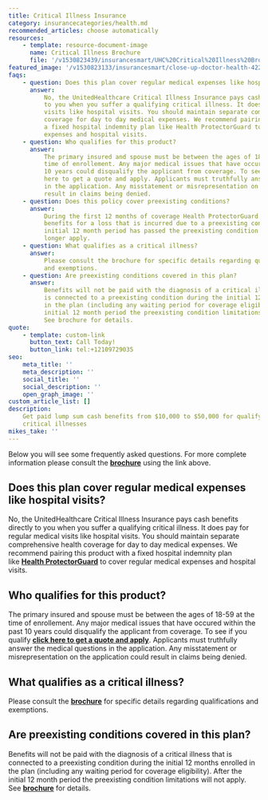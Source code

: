 ```yaml
---
title: Critical Illness Insurance
category: insurancecategories/health.md
recommended_articles: choose automatically
resources:
    - template: resource-document-image
      name: Critical Illness Brochure
      file: '/v1530823439/insurancesmart/UHC%20Critical%20Illness%20Brochure%2040198C1-G201608.pdf'
featured_image: '/v1530823133/insurancesmart/close-up-doctor-health-42273%20%281%29.jpg'
faqs:
    - question: Does this plan cover regular medical expenses like hospital visits?
      answer:
          No, the UnitedHealthcare Critical Illness Insurance pays cash benefits directly
          to you when you suffer a qualifying critical illness. It does pay for regular    medical
          visits like hospital visits. You should maintain separate comprehensive health
          coverage for day to day medical expenses. We recommend pairing this product      with
          a fixed hospital indemnity plan like Health ProtectorGuard to cover regular medical
          expenses and hospital visits.
    - question: Who qualifies for this product?
      answer:
          The primary insured and spouse must be between the ages of 18-59 at the
          time of enrollement. Any major medical issues that have occured within the past
          10 years could disqualify the applicant from coverage. To see if you qualify click
          here to get a quote and apply. Applicants must truthfully answer the medical questions
          in the application. Any misstatement or misrepresentation on the application could
          result in claims being denied.
    - question: Does this policy cover preexisting conditions?
      answer:
          During the first 12 months of coverage Health ProtectorGuard will not pay
          benefits for a loss that is incurred due to a preexisting condition. After the
          initial 12 month period has passed the preexisting condition limitation will no
          longer apply.
    - question: What qualifies as a critical illness?
      answer:
          Please consult the brochure for specific details regarding qualifications
          and exemptions.
    - question: Are preexisting conditions covered in this plan?
      answer:
          Benefits will not be paid with the diagnosis of a critical illness that
          is connected to a preexisting condition during the initial 12 months enrolled
          in the plan (including any waiting period for coverage eligibility). After the
          initial 12 month period the preexisting condition limitations will not apply.
          See brochure for details.
quote:
    - template: custom-link
      button_text: Call Today!
      button_link: tel:+12109729035
seo:
    meta_title: ''
    meta_description: ''
    social_title: ''
    social_description: ''
    open_graph_image: ''
custom_article_list: []
description:
    Get paid lump sum cash benefits from $10,000 to $50,000 for qualifying
    critical illnesses
mikes_take: ''
---
```


Below you will see some frequently asked questions. For more complete information please consult the [**brochure**](https://s3.us-east-2.amazonaws.com/insurancesmart/Brochures+and+PDFs/UHC+Critical+Illness+Brochure+40198C1-G201608.pdf) using the link above.

## Does this plan cover regular medical expenses like hospital visits?

No, the UnitedHealthcare Critical Illness Insurance pays cash benefits directly to you when you suffer a qualifying critical illness. It does pay for regular medical visits like hospital visits. You should maintain separate comprehensive health coverage for day to day medical expenses. We recommend pairing this product with a fixed hospital indemnity plan like [**Health ProtectorGuard**](https://www.getinsurancesmart.com/products/health/hospital-doctor/) to cover regular medical expenses and hospital visits.

## Who qualifies for this product?

The primary insured and spouse must be between the ages of 18-59 at the time of enrollement. Any major medical issues that have occured within the past 10 years could disqualify the applicant from coverage. To see if you qualify [**click here to get a quote and apply**](https://www.uhone.com/Quote/GetQuote.ashx?BrokerID=AA3393615&ProductType=Critical%20Illness 'Opens in new tab'). Applicants must truthfully answer the medical questions in the application. Any misstatement or misrepresentation on the application could result in claims being denied.

## What qualifies as a critical illness?

Please consult the [**brochure**](https://s3.us-east-2.amazonaws.com/insurancesmart/Brochures+and+PDFs/UHC+Critical+Illness+Brochure+40198C1-G201608.pdf) for specific details regarding qualifications and exemptions.

## Are preexisting conditions covered in this plan?

Benefits will not be paid with the diagnosis of a critical illness that is connected to a preexisting condition during the initial 12 months enrolled in the plan (including any waiting period for coverage eligibility). After the initial 12 month period the preexisting condition limitations will not apply. See [**brochure**](https://s3.us-east-2.amazonaws.com/insurancesmart/Brochures+and+PDFs/UHC+Critical+Illness+Brochure+40198C1-G201608.pdf) for details.
